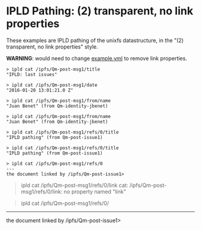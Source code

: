 # IPLD Pathing: (2) transparent, no link properties

These examples are IPLD pathing of the unixfs datastructure, in the "(2) transparent, no link properties" style.

**WARNING**: would need to change [example.yml](./example.yml) to remove link properties.

```
> ipld cat /ipfs/Qm-post-msg1/title
"IPLD: last issues"

> ipld cat /ipfs/Qm-post-msg1/date
"2016-01-20 13:01:21.0 Z"

> ipld cat /ipfs/Qm-post-msg1/from/name
"Juan Benet" (from Qm-identity-jbenet)

> ipld cat /ipfs/Qm-post-msg1/from/name
"Juan Benet" (from Qm-identity-jbenet)

> ipld cat /ipfs/Qm-post-msg1/refs/0/title
"IPLD pathing" (from Qm-post-issue1)

> ipld cat /ipfs/Qm-post-msg1/refs/0/title
"IPLD pathing" (from Qm-post-issue1)

> ipld cat /ipfs/Qm-post-msg1/refs/0
---
the document linked by /ipfs/Qm-post-issue1>
```

> ipld cat /ipfs/Qm-post-msg1/refs/0/link
cat: /ipfs/Qm-post-msg1/refs/0/link: no property named "link"

> ipld cat /ipfs/Qm-post-msg1/refs/0/
---
the document linked by /ipfs/Qm-post-issue1>
```
